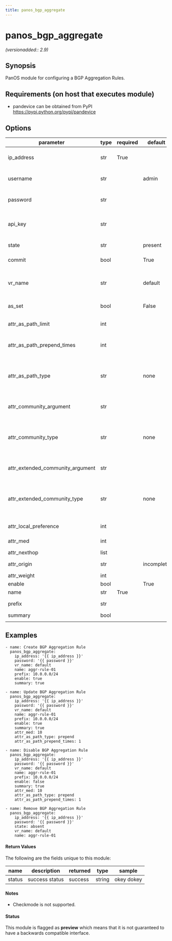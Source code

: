 ```yaml
---
title: panos_bgp_aggregate
---
```

# panos_bgp_aggregate

_(versionadded:: 2.9)_


## Synopsis

PanOS module for configuring a BGP Aggregation Rules.


## Requirements (on host that executes module)

- pandevice can be obtained from PyPI https://pypi.python.org/pypi/pandevice

## Options

| parameter | type | required | default | choices | comments |
| --- | --- | --- | --- | --- | --- |
| ip_address | str | True |  |  | IP address (or hostname) of PAN-OS device being configured |
| username | str |  | admin |  | Username credentials to use for auth unless I(api_key) is set |
| password | str |  |  |  | Password credentials to use for auth unless I(api_key) is set |
| api_key | str |  |  |  | API key that can be used instead of I(username)/I(password) credentials |
| state | str |  | present | ['present', 'absent'] | Add or remove BGP Aggregate Policy |
| commit | bool |  | True |  | Commit configuration if changed |
| | | | | | |
| vr_name | str |  | default |  | Name of the virtual router; it must already exist; see panos_virtual_router |
| | | | | | |
| as_set | bool |  | False |  | Generate AS-set attribute |
| attr_as_path_limit | int |  |  |  | Add AS path limit attribute if it does not exist |
| attr_as_path_prepend_times | int |  |  |  | Prepend local AS for specified number of times |
| attr_as_path_type | str |  | none | ['none', 'remove', 'prepend', 'remove-and-prepend'] | AS path update options |
| attr_community_argument | str |  |  |  | Argument to the action community value if needed |
| attr_community_type | str |  | none | ['none', 'remove-all', 'remove-regex', 'append', 'overwrite'] | Community update options |
| attr_extended_community_argument | str |  |  |  | Argument to the action extended community value if needed |
| attr_extended_community_type | str |  | none | ['none', 'remove-all', 'remove-regex', 'append', 'overwrite'] | Extended community update options |
| attr_local_preference | int |  |  |  | New Local Preference value |
| attr_med | int |  |  |  | New Multi-Exit Discriminator value |
| attr_nexthop | list |  |  |  | Next-hop address |
| attr_origin | str |  | incomplete | ['igp', 'egp', 'incomplete'] | New route origin |
| attr_weight | int |  |  |  | New weight value |
| enable | bool |  | True |  | Enable policy |
| name | str | True |  |  | Name of policy |
| prefix | str |  |  |  | Aggregating address prefix |
| summary | bool |  |  |  | Summarize route |
| | | | | | |

## Examples

    - name: Create BGP Aggregation Rule
      panos_bgp_aggregate:
        ip_address: '{{ ip_address }}'
        password: '{{ password }}'
        vr_name: default
        name: aggr-rule-01
        prefix: 10.0.0.0/24
        enable: true
        summary: true

    - name: Update BGP Aggregation Rule
      panos_bgp_aggregate:
        ip_address: '{{ ip_address }}'
        password: '{{ password }}'
        vr_name: default
        name: aggr-rule-01
        prefix: 10.0.0.0/24
        enable: true
        summary: true
        attr_med: 10
        attr_as_path_type: prepend
        attr_as_path_prepend_times: 1

    - name: Disable BGP Aggregation Rule
      panos_bgp_aggregate:
        ip_address: '{{ ip_address }}'
        password: '{{ password }}'
        vr_name: default
        name: aggr-rule-01
        prefix: 10.0.0.0/24
        enable: false
        summary: true
        attr_med: 10
        attr_as_path_type: prepend
        attr_as_path_prepend_times: 1

    - name: Remove BGP Aggregation Rule
      panos_bgp_aggregate:
        ip_address: '{{ ip_address }}'
        password: '{{ password }}'
        state: absent
        vr_name: default
        name: aggr-rule-01


#### Return Values

The following are the fields unique to this module:

| name | description | returned | type | sample |
| --- | --- | --- | --- | --- |
| status | success status | success | string | okey dokey |

#### Notes

- Checkmode is not supported.


#### Status

This module is flagged as **preview** which means that it is not guaranteed to have a backwards compatible interface.

